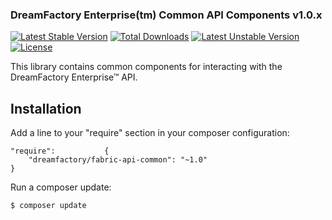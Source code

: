 ### DreamFactory Enterprise(tm) Common API Components v1.0.x

[![Latest Stable Version](https://poser.pugx.org/dreamfactory/fabric-api-common/v/stable.svg)](https://packagist.org/packages/dreamfactory/fabric-api-common) [![Total Downloads](https://poser.pugx.org/dreamfactory/fabric-api-common/downloads.svg)](https://packagist.org/packages/dreamfactory/fabric-api-common) [![Latest Unstable Version](https://poser.pugx.org/dreamfactory/fabric-api-common/v/unstable.svg)](https://packagist.org/packages/dreamfactory/fabric-api-common) [![License](https://poser.pugx.org/dreamfactory/fabric-api-common/license.svg)](https://packagist.org/packages/dreamfactory/fabric-api-common)

This library contains common components for interacting with the DreamFactory Enterprise&trade; API.

## Installation

Add a line to your "require" section in your composer configuration:

	"require":           {
		"dreamfactory/fabric-api-common": "~1.0"
	}

Run a composer update:

    $ composer update

